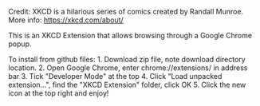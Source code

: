 Credit: 
XKCD is a hilarious series of comics created by Randall Munroe.
More info: https://xkcd.com/about/

This is an XKCD Extension that allows browsing through a Google Chrome popup.

To install from github files:
	1. Download zip file, note download directory location.
	2. Open Google Chrome, enter chrome://extensions/ in address bar
	3. Tick "Developer Mode" at the top
	4. Click "Load unpacked extension...", find the "XKCD Extension" folder, click OK
	5. Click the new icon at the top right and enjoy!